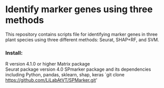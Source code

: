 # Identify marker genes using three methods

This repository contains scripts file for identifying marker genes in three plant species using three different methods: Seurat, SHAP+RF, and SVM.

### Install: 
R version 4.1.0 or higher
Matrix package      
Seurat package version 4.0
SPmarker package and its dependencies including Python, pandas, sklearn, shap, keras
`git clone https://github.com/LiLabAtVT/SPMarker.git'
